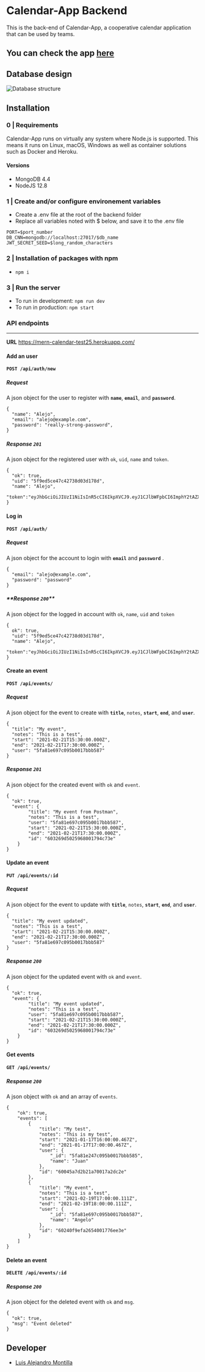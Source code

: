 # Calendar-App Backend

This is the back-end of Calendar-App, a cooperative calendar application that can be used by teams.

## You can check the app [here](https://calendar-app-mern.netlify.app/)

## **Database design**

![Database structure](https://user-images.githubusercontent.com/59319966/108626228-67f0ba00-744f-11eb-8729-8e35cba32868.png 'Database structure')

## **Installation**

### **0 | Requirements**

Calendar-App runs on virtually any system where Node.js is supported. This means it runs on Linux, macOS, Windows as well as container solutions such as Docker and Heroku.

#### **Versions**

-  MongoDB 4.4
-  NodeJS 12.8

### **1 | Create and/or configure environement variables**

-  Create a .env file at the root of the backend folder
-  Replace all variables noted with $ below, and save it to the .env file

```
PORT=$port_number
DB_CNN=mongodb://localhost:27017/$db_name
JWT_SECRET_SEED=$long_random_characters
```

### **2 | Installation of packages with npm**

-  `npm i`

### **3 | Run the server**

-  To run in development: `npm run dev`
-  To run in production: `npm start`

### **API endpoints**

---

**URL** https://mern-calendar-test25.herokuapp.com/

#### **Add an user**

**`POST /api/auth/new`**

##### **Request**

A json object for the user to register with **`name`**, **`email`**, and **`password`**.

```
{
  "name": "Alejo",
  "email": "alejo@example.com",
  "password": "really-strong-password",
}
```

##### **Response `201`**

A json object for the registered user with `ok`, `uid`, `name` and `token`.

```
{
  "ok": true,
  "uid": "5f9ed5ce47c42738d03d178d",
  "name": "Alejo",
  "token":"eyJhbGciOiJIUzI1NiIsInR5cCI6IkpXVCJ9.eyJ1CJlbWFpbCI6ImphY2tAZXc2VybmFtZSI6ImphY2siLhhbXBsZS5jb20iLCJpYXQiOjE1OTg2MTc2MTksImV4cCI6MTYwMTIwOTYxOX0.s85ti_rzBVHJ6Gt1MY7seYfdcjB6sR939p2CexA40gI"
}
```

#### **Log in**

**`POST /api/auth/`**

##### **Request**

A json object for the account to login with **`email`** and **`password`** .

```
{
  "email": "alejo@example.com",
  "password": "password"
}
```

##### \***\*Response `200`\*\***

A json object for the logged in account with `ok`, `name`, `uid` and `token`

```
{
  ok": true,
  "uid": "5f9ed5ce47c42738d03d178d",
  "name": "Alejo",
  "token":"eyJhbGciOiJIUzI1NiIsInR5cCI6IkpXVCJ9.eyJ1CJlbWFpbCI6ImphY2tAZXc2VybmFtZSI6ImphY2siLhhbXBsZS5jb20iLCJpYXQiOjE1OTg2MTc2MTksImV4cCI6MTYwMTIwOTYxOX0.s85ti_rzBVHJ6Gt1MY7seYfdcjB6sR939p2CexA40gI"
}

```

#### **Create an event**

**`POST /api/events/`**

##### **Request**

A json object for the event to create with **`title`**, `notes`, **`start`**, **`end`**, and **`user`**.

```
{
  "title": "My event",
  "notes": "This is a test",
  "start": "2021-02-21T15:30:00.000Z",
  "end": "2021-02-21T17:30:00.000Z",
  "user": "5fa81e697c095b0017bbb587"
}

```

##### **Response `201`**

A json object for the created event with `ok` and `event`.

```
{
  "ok": true,
  "event": {
        "title": "My event from Postman",
        "notes": "This is a test",
        "user": "5fa81e697c095b0017bbb587",
        "start": "2021-02-21T15:30:00.000Z",
        "end": "2021-02-21T17:30:00.000Z",
        "id": "603269d5025968001794c73e"
    }
}

```

#### **Update an event**

**`PUT /api/events/:id`**

##### **Request**

A json object for the event to update with **`title`**, `notes`, **`start`**, **`end`**, and **`user`**.

```
{
  "title": "My event updated",
  "notes": "This is a test",
  "start": "2021-02-21T15:30:00.000Z",
  "end": "2021-02-21T17:30:00.000Z",
  "user": "5fa81e697c095b0017bbb587"
}

```

##### **Response `200`**

A json object for the updated event with `ok` and `event`.

```
{
  "ok": true,
  "event": {
        "title": "My event updated",
        "notes": "This is a test",
        "user": "5fa81e697c095b0017bbb587",
        "start": "2021-02-21T15:30:00.000Z",
        "end": "2021-02-21T17:30:00.000Z",
        "id": "603269d5025968001794c73e"
    }
}

```

#### **Get events**

**`GET /api/events/`**

##### **Response `200`**

A json object with `ok` and an array of `events`.

```
{
    "ok": true,
    "events": [
        {
            "title": "My test",
            "notes": "This is my test",
            "start": "2021-01-17T16:00:00.467Z",
            "end": "2021-01-17T17:00:00.467Z",
            "user": {
                "_id": "5fa81e247c095b0017bbb585",
                "name": "Juan"
            },
            "id": "60045a7d2b21a70017a2dc2e"
        },
        {
            "title": "My event",
            "notes": "This is a test",
            "start": "2021-02-19T17:00:00.111Z",
            "end": "2021-02-19T18:00:00.111Z",
            "user": {
                "_id": "5fa81e697c095b0017bbb587",
                "name": "Angelo"
            },
            "id": "60240f9efa2654001776ee3e"
        }
    ]
}

```

#### **Delete an event**

**`DELETE /api/events/:id`**

##### **Response `200`**

A json object for the deleted event with `ok` and `msg`.

```
{
  "ok": true,
  "msg": "Event deleted"
}
```

## Developer

-  [Luis Alejandro Montilla](https://github.com/AlejoVE)
